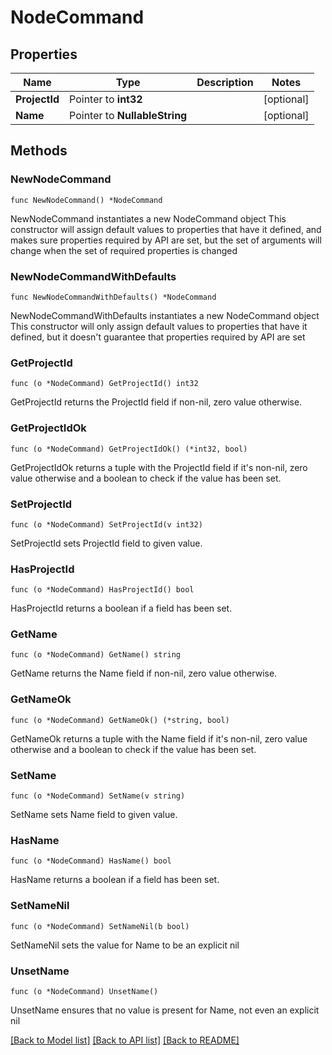 # NodeCommand

## Properties

Name | Type | Description | Notes
------------ | ------------- | ------------- | -------------
**ProjectId** | Pointer to **int32** |  | [optional] 
**Name** | Pointer to **NullableString** |  | [optional] 

## Methods

### NewNodeCommand

`func NewNodeCommand() *NodeCommand`

NewNodeCommand instantiates a new NodeCommand object
This constructor will assign default values to properties that have it defined,
and makes sure properties required by API are set, but the set of arguments
will change when the set of required properties is changed

### NewNodeCommandWithDefaults

`func NewNodeCommandWithDefaults() *NodeCommand`

NewNodeCommandWithDefaults instantiates a new NodeCommand object
This constructor will only assign default values to properties that have it defined,
but it doesn't guarantee that properties required by API are set

### GetProjectId

`func (o *NodeCommand) GetProjectId() int32`

GetProjectId returns the ProjectId field if non-nil, zero value otherwise.

### GetProjectIdOk

`func (o *NodeCommand) GetProjectIdOk() (*int32, bool)`

GetProjectIdOk returns a tuple with the ProjectId field if it's non-nil, zero value otherwise
and a boolean to check if the value has been set.

### SetProjectId

`func (o *NodeCommand) SetProjectId(v int32)`

SetProjectId sets ProjectId field to given value.

### HasProjectId

`func (o *NodeCommand) HasProjectId() bool`

HasProjectId returns a boolean if a field has been set.

### GetName

`func (o *NodeCommand) GetName() string`

GetName returns the Name field if non-nil, zero value otherwise.

### GetNameOk

`func (o *NodeCommand) GetNameOk() (*string, bool)`

GetNameOk returns a tuple with the Name field if it's non-nil, zero value otherwise
and a boolean to check if the value has been set.

### SetName

`func (o *NodeCommand) SetName(v string)`

SetName sets Name field to given value.

### HasName

`func (o *NodeCommand) HasName() bool`

HasName returns a boolean if a field has been set.

### SetNameNil

`func (o *NodeCommand) SetNameNil(b bool)`

 SetNameNil sets the value for Name to be an explicit nil

### UnsetName
`func (o *NodeCommand) UnsetName()`

UnsetName ensures that no value is present for Name, not even an explicit nil

[[Back to Model list]](../README.md#documentation-for-models) [[Back to API list]](../README.md#documentation-for-api-endpoints) [[Back to README]](../README.md)


